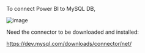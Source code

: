 

To connect Power BI to MySQL DB,

![image](https://github.com/liubovkyry/SQL-Tips-/assets/118057504/9601d4cb-5468-4fe9-b4e8-b071a401d705)

Need the connector to be downloaded and installed:


https://dev.mysql.com/downloads/connector/net/
